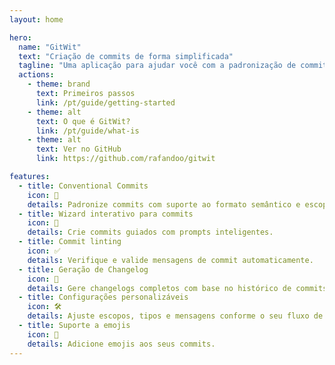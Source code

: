 ```yaml
---
layout: home

hero:
  name: "GitWit"
  text: "Criação de commits de forma simplificada"
  tagline: "Uma aplicação para ajudar você com a padronização de commits."
  actions:
    - theme: brand
      text: Primeiros passos
      link: /pt/guide/getting-started
    - theme: alt
      text: O que é GitWit?
      link: /pt/guide/what-is
    - theme: alt
      text: Ver no GitHub
      link: https://github.com/rafandoo/gitwit

features:
  - title: Conventional Commits
    icon: 📝
    details: Padronize commits com suporte ao formato semântico e escopos personalizados.
  - title: Wizard interativo para commits
    icon: 🧙
    details: Crie commits guiados com prompts inteligentes.
  - title: Commit linting
    icon: ✅
    details: Verifique e valide mensagens de commit automaticamente.
  - title: Geração de Changelog
    icon: 📜
    details: Gere changelogs completos com base no histórico de commits.
  - title: Configurações personalizáveis
    icon: 🛠️
    details: Ajuste escopos, tipos e mensagens conforme o seu fluxo de trabalho.
  - title: Suporte a emojis
    icon: 🎉
    details: Adicione emojis aos seus commits.
---
```

